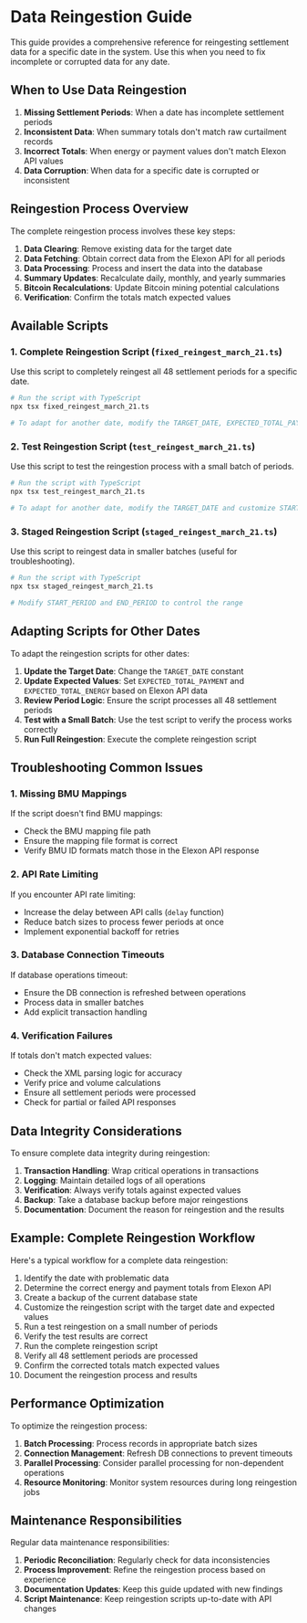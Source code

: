 # Data Reingestion Guide

This guide provides a comprehensive reference for reingesting settlement data for a specific date in the system. Use this when you need to fix incomplete or corrupted data for any date.

## When to Use Data Reingestion

1. **Missing Settlement Periods**: When a date has incomplete settlement periods
2. **Inconsistent Data**: When summary totals don't match raw curtailment records
3. **Incorrect Totals**: When energy or payment values don't match Elexon API values
4. **Data Corruption**: When data for a specific date is corrupted or inconsistent

## Reingestion Process Overview

The complete reingestion process involves these key steps:

1. **Data Clearing**: Remove existing data for the target date
2. **Data Fetching**: Obtain correct data from the Elexon API for all periods
3. **Data Processing**: Process and insert the data into the database
4. **Summary Updates**: Recalculate daily, monthly, and yearly summaries
5. **Bitcoin Recalculations**: Update Bitcoin mining potential calculations
6. **Verification**: Confirm the totals match expected values

## Available Scripts

### 1. Complete Reingestion Script (`fixed_reingest_march_21.ts`)

Use this script to completely reingest all 48 settlement periods for a specific date.

```bash
# Run the script with TypeScript
npx tsx fixed_reingest_march_21.ts

# To adapt for another date, modify the TARGET_DATE, EXPECTED_TOTAL_PAYMENT and EXPECTED_TOTAL_ENERGY constants
```

### 2. Test Reingestion Script (`test_reingest_march_21.ts`)

Use this script to test the reingestion process with a small batch of periods.

```bash
# Run the script with TypeScript
npx tsx test_reingest_march_21.ts

# To adapt for another date, modify the TARGET_DATE and customize START_PERIOD and END_PERIOD
```

### 3. Staged Reingestion Script (`staged_reingest_march_21.ts`)

Use this script to reingest data in smaller batches (useful for troubleshooting).

```bash
# Run the script with TypeScript
npx tsx staged_reingest_march_21.ts

# Modify START_PERIOD and END_PERIOD to control the range
```

## Adapting Scripts for Other Dates

To adapt the reingestion scripts for other dates:

1. **Update the Target Date**: Change the `TARGET_DATE` constant
2. **Update Expected Values**: Set `EXPECTED_TOTAL_PAYMENT` and `EXPECTED_TOTAL_ENERGY` based on Elexon API data
3. **Review Period Logic**: Ensure the script processes all 48 settlement periods
4. **Test with a Small Batch**: Use the test script to verify the process works correctly
5. **Run Full Reingestion**: Execute the complete reingestion script

## Troubleshooting Common Issues

### 1. Missing BMU Mappings

If the script doesn't find BMU mappings:

- Check the BMU mapping file path
- Ensure the mapping file format is correct
- Verify BMU ID formats match those in the Elexon API response

### 2. API Rate Limiting

If you encounter API rate limiting:

- Increase the delay between API calls (`delay` function)
- Reduce batch sizes to process fewer periods at once
- Implement exponential backoff for retries

### 3. Database Connection Timeouts

If database operations timeout:

- Ensure the DB connection is refreshed between operations
- Process data in smaller batches
- Add explicit transaction handling

### 4. Verification Failures

If totals don't match expected values:

- Check the XML parsing logic for accuracy
- Verify price and volume calculations
- Ensure all settlement periods were processed
- Check for partial or failed API responses

## Data Integrity Considerations

To ensure complete data integrity during reingestion:

1. **Transaction Handling**: Wrap critical operations in transactions
2. **Logging**: Maintain detailed logs of all operations
3. **Verification**: Always verify totals against expected values
4. **Backup**: Take a database backup before major reingestions
5. **Documentation**: Document the reason for reingestion and the results

## Example: Complete Reingestion Workflow

Here's a typical workflow for a complete data reingestion:

1. Identify the date with problematic data
2. Determine the correct energy and payment totals from Elexon API
3. Create a backup of the current database state
4. Customize the reingestion script with the target date and expected values
5. Run a test reingestion on a small number of periods
6. Verify the test results are correct
7. Run the complete reingestion script
8. Verify all 48 settlement periods are processed
9. Confirm the corrected totals match expected values
10. Document the reingestion process and results

## Performance Optimization

To optimize the reingestion process:

1. **Batch Processing**: Process records in appropriate batch sizes
2. **Connection Management**: Refresh DB connections to prevent timeouts
3. **Parallel Processing**: Consider parallel processing for non-dependent operations
4. **Resource Monitoring**: Monitor system resources during long reingestion jobs

## Maintenance Responsibilities

Regular data maintenance responsibilities:

1. **Periodic Reconciliation**: Regularly check for data inconsistencies
2. **Process Improvement**: Refine the reingestion process based on experience
3. **Documentation Updates**: Keep this guide updated with new findings
4. **Script Maintenance**: Keep reingestion scripts up-to-date with API changes